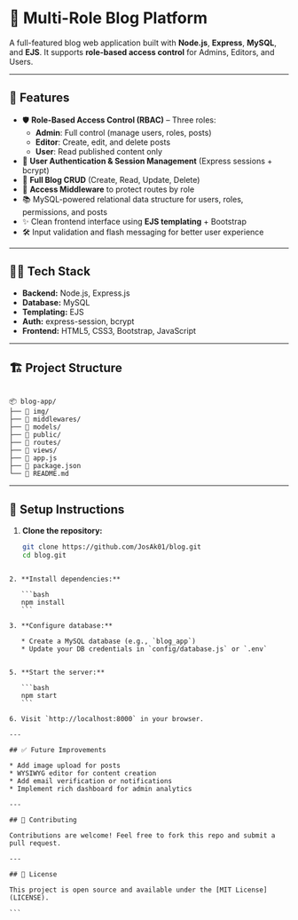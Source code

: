 # 📝 Multi-Role Blog Platform

A full-featured blog web application built with **Node.js**, **Express**, **MySQL**, and **EJS**. It supports **role-based access control** for Admins, Editors, and Users.

---

## 🚀 Features

- 🛡️ **Role-Based Access Control (RBAC)** – Three roles:
  - **Admin**: Full control (manage users, roles, posts)
  - **Editor**: Create, edit, and delete posts
  - **User**: Read published content only
- 🔐 **User Authentication & Session Management** (Express sessions + bcrypt)
- 📄 **Full Blog CRUD** (Create, Read, Update, Delete)
- 🎯 **Access Middleware** to protect routes by role
- 📚 MySQL-powered relational data structure for users, roles, permissions, and posts
- ✨ Clean frontend interface using **EJS templating** + Bootstrap
- 🛠️ Input validation and flash messaging for better user experience

---

## 🧑‍💻 Tech Stack

- **Backend:** Node.js, Express.js
- **Database:** MySQL
- **Templating:** EJS
- **Auth:** express-session, bcrypt
- **Frontend:** HTML5, CSS3, Bootstrap, JavaScript

---

## 🏗️ Project Structure

```

📦 blog-app/
├── 📁 img/
├── 📁 middlewares/
├── 📁 models/
├── 📁 public/
├── 📁 routes/
├── 📁 views/
├── 📄 app.js
├── 📄 package.json
└── 📄 README.md

````

---

## 🔧 Setup Instructions

1. **Clone the repository:**
   ```bash
   git clone https://github.com/JosAk01/blog.git
   cd blog.git
````

2. **Install dependencies:**

   ```bash
   npm install
   ```

3. **Configure database:**

   * Create a MySQL database (e.g., `blog_app`)
   * Update your DB credentials in `config/database.js` or `.env`


5. **Start the server:**

   ```bash
   npm start
   ```

6. Visit `http://localhost:8000` in your browser.

---

## ✅ Future Improvements

* Add image upload for posts
* WYSIWYG editor for content creation
* Add email verification or notifications
* Implement rich dashboard for admin analytics

---

## 🤝 Contributing

Contributions are welcome! Feel free to fork this repo and submit a pull request.

---

## 📄 License

This project is open source and available under the [MIT License](LICENSE).

```

